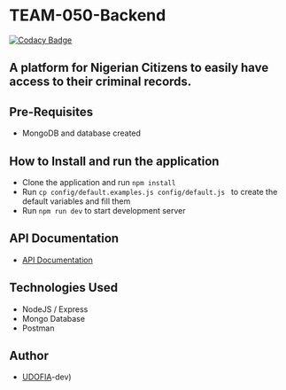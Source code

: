 # TEAM-050-Backend

[![Codacy Badge](https://api.codacy.com/project/badge/Grade/2fe1c96bb8af4f7eae751c4dfe431187)](https://app.codacy.com/gh/BuildForSDGCohort2/TEAM-050-Backend?utm_source=github.com&utm_medium=referral&utm_content=BuildForSDGCohort2/TEAM-050-Backend&utm_campaign=Badge_Grade_Settings)

## A platform for Nigerian Citizens to easily have access to their criminal records.

## Pre-Requisites

- MongoDB and database created

## How to Install and run the application

- Clone the application and run `npm install`
- Run `cp config/default.examples.js config/default.js ` to create the default variables and fill them
- Run `npm run dev` to start development server

## API Documentation

- [API Documentation](https://documenter.getpostman.com/view/7592361/TVK8c19z)

## Technologies Used

- NodeJS / Express
- Mongo Database
- Postman

## Author

- [UDOFIA](https://github.com/udofia2)-dev)

